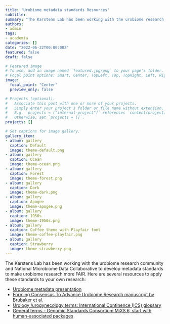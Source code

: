 ```yaml
---
title: 'Urobiome metadata standards Resources'
subtitle: 
summary: "The Karstens Lab has been working with the urobiome research community and NMDC to develop metadata standards..."
authors:
- admin
tags:
- academia
categories: []
date: "2022-06-22T00:00:00Z"
featured: false
draft: false

# Featured image
# To use, add an image named `featured.jpg/png` to your page's folder.
# Focal point options: Smart, Center, TopLeft, Top, TopRight, Left, Right, BottomLeft, Bottom, BottomRight
image:
  focal_point: "Center"
  preview_only: false

# Projects (optional).
#   Associate this post with one or more of your projects.
#   Simply enter your project's folder or file name without extension.
#   E.g. `projects = ["internal-project"]` references `content/project/deep-learning/index.md`.
#   Otherwise, set `projects = []`.
projects: []

# Set captions for image gallery.
gallery_item:
- album: gallery
  caption: Default
  image: theme-default.png
- album: gallery
  caption: Ocean
  image: theme-ocean.png
- album: gallery
  caption: Forest
  image: theme-forest.png
- album: gallery
  caption: Dark
  image: theme-dark.png
- album: gallery
  caption: Apogee
  image: theme-apogee.png
- album: gallery
  caption: 1950s
  image: theme-1950s.png
- album: gallery
  caption: Coffee theme with Playfair font
  image: theme-coffee-playfair.png
- album: gallery
  caption: Strawberry
  image: theme-strawberry.png
---
```


The Karstens Lab has been working with the urobiome research community and National Microbiome Data Collaborative to develop metadata standards to make urobiome research more FAIR. Here are several resources to apply these standards to your own research:

- [Urobiome metadata presentation](bit.ly/urobiome-metadata-pres-2022)
- [Forming Consensus To Advance Urobiome Research manuscript by Brubaker et al.](https://journals.asm.org/doi/full/10.1128/mSystems.01371-20?rfr_dat=cr_pub++0pubmed&url_ver=Z39.88-2003&rfr_id=ori%3Arid%3Acrossref.org)
- [Urology /urogynecology terms: International Continence (ICS) glossary](https://www.ics.org/glossary#A )
- [General terms - Genomic Standards Consortium MiXS 6, start with human-associated packages](https://github.com/GenomicsStandardsConsortium/mixs/blob/main/release/excel/mixs_v6.xlsx)

 
